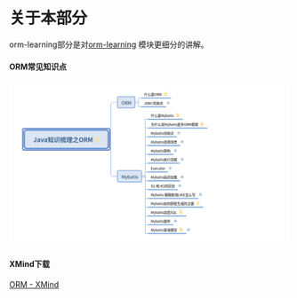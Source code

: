 # 关于本部分

orm-learning部分是对[orm-learning](https://github.com/guang19/framework-learning/blob/dev/orm-learning/ORM.md)
模块更细分的讲解。

#### ORM常见知识点

![ORM截图](../../img/截图/ORM截图.png)

#### XMind下载

[ORM - XMind](https://github.com/guang19/framework-learning/blob/dev/xmind_file/ORM.xmind)